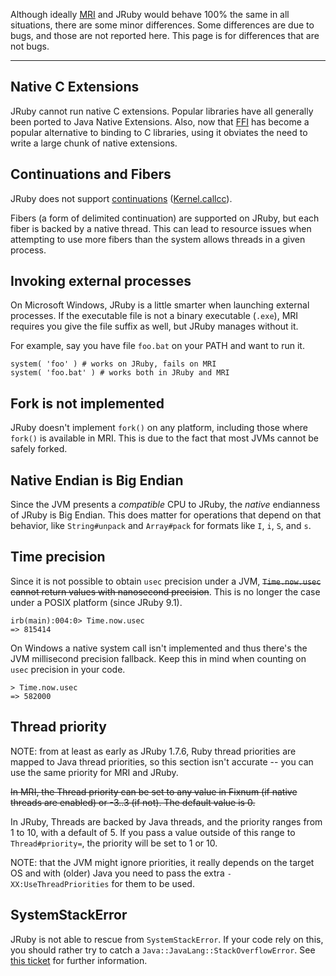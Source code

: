 Although ideally [MRI](http://en.wikipedia.org/wiki/Ruby_MRI) and JRuby would behave 100% the same in all situations, there are some minor differences. Some differences are due to bugs, and those are not reported here. This page is for differences that are not bugs.

****

Native C Extensions
-------------------

JRuby cannot run native C extensions.  Popular libraries have all generally been ported to Java Native Extensions.  Also, now that [FFI](https://github.com/ffi/ffi) has become a popular alternative to binding to C libraries, using it obviates the need to write a large chunk of native extensions.

Continuations and Fibers
------------------------

JRuby does not support [continuations](http://ruby-doc.com/docs/ProgrammingRuby/html/ref_c_continuation.html) ([Kernel.callcc](http://ruby-doc.com/docs/ProgrammingRuby/html/ref_m_kernel.html#Kernel.callcc)).

Fibers (a form of delimited continuation) are supported on JRuby, but each fiber is backed by a native thread. This can lead to resource issues when attempting to use more fibers than the system allows threads in a given process.

Invoking external processes
---------------------------

On Microsoft Windows, JRuby is a little smarter when launching external processes. If the executable file is not a binary executable (`.exe`), MRI requires you give the file suffix as well, but JRuby manages without it.

For example, say you have file `foo.bat` on your PATH and want to run it. 

    system( 'foo' ) # works on JRuby, fails on MRI
    system( 'foo.bat' ) # works both in JRuby and MRI

Fork is not implemented
-----------------------

JRuby doesn't implement `fork()` on any platform, including those where `fork()` is available in MRI. This is due to the fact that most JVMs cannot be safely forked.

Native Endian is Big Endian
---------------------------

Since the JVM presents a _compatible_ CPU to JRuby, the _native_ endianness of JRuby is Big Endian. This does matter for operations that depend on that behavior, like `String#unpack` and `Array#pack` for formats like `I`, `i`, `S`, and `s`.

Time precision
--------------

Since it is not possible to obtain `usec` precision under a JVM, ~~`Time.now.usec` cannot return values with nanosecond precision~~. This is no longer the case under a POSIX platform (since JRuby 9.1).

    irb(main):004:0> Time.now.usec
    => 815414

On Windows a native system call isn't implemented and thus there's the JVM millisecond precision fallback. 
Keep this in mind when counting on `usec` precision in your code.

    > Time.now.usec
    => 582000

Thread priority
---------------

NOTE: from at least as early as JRuby 1.7.6, Ruby thread priorities are mapped to Java thread priorities, so this section isn't accurate -- you can use the same priority for MRI and JRuby.

~~In MRI, the Thread priority can be set to any value in Fixnum (if native threads are enabled) or -3..3 (if not). The default value is 0.~~

In JRuby, Threads are backed by Java threads, and the priority ranges from 1 to 10, with a default of 5. If you pass a value outside of this range to `Thread#priority=`, the priority will be set to 1 or 10.

NOTE: that the JVM might ignore priorities, it really depends on the target OS and with (older) Java you need to pass the extra `-XX:UseThreadPriorities` for them to be used.

SystemStackError
----------------

JRuby is not able to rescue from `SystemStackError`. If your code rely on this, you should rather try to catch a `Java::JavaLang::StackOverflowError`. See [this ticket](https://github.com/jruby/jruby/issues/1099) for further information.